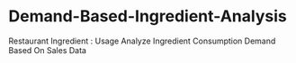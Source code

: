 # Demand-Based-Ingredient-Analysis
Restaurant Ingredient : Usage Analyze Ingredient Consumption Demand Based On Sales Data
